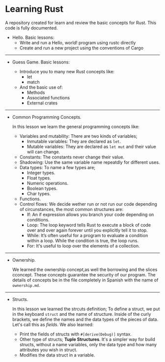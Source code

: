 # Learning Rust

A repository created for learn and review the basic concepts for Rust. This code is fully documented.

* Hello. Basic lessons:
  * Write and run a Hello, world! program using rustc directly
  * Create and run a new project using the conventions of Cargo
  
***
  
* Guess Game. Basic lessons:

  * Introduce you to many new Rust concepts like:
    * let
    * match
  * And the basic use of:
    * Methods
    * Associated functions
    * External crates
    
***
 
* Common Programming Concepts.
 
  In this lesson we learn the general programming concepts like:
    * Variables and mutability: There are two kinds of variables; 
      * Inmutable variables: They are declared as `let`.
      * Mutable variables: They are declared as `let mut` and their value will can change.
    * Constants: The constants never change their value.
    * Shadowing: Use the same variable name repeatdly for different uses. 
    * Data types: To name a few types are;
      * Integer types.
      * Float types.
      * Numeric operations.
      * Boolean types.
      * Char types.
    * Functions.
    * Control flows: We decide wether run or not run our code depending of circunstances, the most common structures are:
      * If: An if expression allows you branch your code depending on conditions.
      * Loop: The loop keyword tells Rust to execute a block of code over and over again forever until you explicitly tell    it to stop.
      * While: It’s often useful for a program to evaluate a condition within a loop. While the condition is true, the loop runs.
      * For: It's useful to loop over the elements of a collection. 
       
***

* Ownership.
  
  We learned the ownership concept,as well the borrowing and the slices cconcept. These concepts guarantee the security of our program. The details of concepts be in the file completely in Spanish with the name of `ownership.md`.    
  
***
  
* Structs.

  In this lesson we learned the strcuts definition; To   define a struct, we put in the keyboard `struct` and the  name of     structure. Inside of the curly brackets, we  define the names and the data types of the pieces of data.   Let's call this as  *fields*.
  We also learned:
  * Print the fields of structs with `#[derive(Debug)]` syntax.
  * Other type of structs; __Tuple Structures__. It's a simpler way for build structs, without a name variables, only the data type and how many attributes you wish in struct.
  * Modifies the data struct in a variable.
  
   
  
